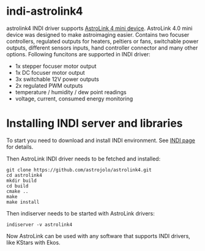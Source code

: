 # indi-astrolink4
astrolink4 INDI driver supports [AstroLink 4 mini device](https://astrojolo.com/astrolink-4-0-mini/). AstroLink 4.0 mini device was designed to make astroimaging easier. Contains two focuser controllers, regulated outputs for heaters, peltiers or fans, switchable power outputs, different sensors inputs, hand controller connector and many other options. Following funcitons are supported in INDI driver:
- 1x stepper focuser motor output
- 1x DC focuser motor output
- 3x switchable 12V power outputs
- 2x regulated PWM outputs
- temperature / humidity / dew point readings
- voltage, current, consumed energy monitoring

# Installing INDI server and libraries
To start you need to download and install INDI environment. See [INDI page](http://indilib.org/download.html) for details. 

Then AstroLink INDI driver needs to be fetched and installed:

```
git clone https://github.com/astrojolo/astrolink4.git
cd astrolink4
mkdir build
cd build
cmake ..
make
make install
```

Then indiserver needs to be started with AstroLink drivers:

```
indiserver -v astrolink4
```

Now AstroLink can be used with any software that supports INDI drivers, like KStars with Ekos.